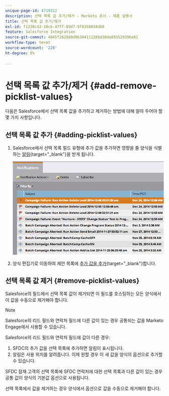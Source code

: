 ```yaml
---
unique-page-id: 4719312
description: 선택 목록 값 추가/제거 - Marketo 문서 - 제품 설명서
title: 선택 목록 값 추가/제거
exl-id: f1230c43-10cb-47ff-89d7-9f835b034db0
feature: Salesforce Integration
source-git-commit: 4045f262889d06304111288d30da893529396e81
workflow-type: tm+mt
source-wordcount: '228'
ht-degree: 0%

---
```


# 선택 목록 값 추가/제거 {#add-remove-picklist-values}

다음은 Salesforce에서 선택 목록 값을 추가하고 제거하는 방법에 대해 알아 두어야 할 몇 가지 사항입니다.

## 선택 목록 값 추가 {#adding-picklist-values}

1. Salesforce에서 선택 목록 필드 유형에 추가 값을 추가하면 영향을 줄 양식을 식별하는 [알림](/help/marketo/product-docs/core-marketo-concepts/miscellaneous/understanding-notifications.md){target="_blank"}을 받게 됩니다.

   ![](assets/image2015-1-21-14-3a4-3a7.png)

1. 양식 편집기로 이동하여 제안 목록에 [추가 값을 추가](/help/marketo/product-docs/demand-generation/forms/form-actions/add-a-country-picklist-to-your-form.md){target="_blank"}합니다.

## 선택 목록 값 제거 {#remove-picklist-values}

Salesforce의 필드에서 선택 목록 값이 제거되면 이 필드를 호스팅하는 모든 양식에서 이 값을 수동으로 제거해야 합니다.

>[!NOTE]
>
>Salesforce의 리드 필드와 연락처 필드에 다른 값이 있는 경우 공통되는 값을 Marketo Engage에서 사용할 수 있습니다.

Salesforce의 리드 필드와 연락처 필드에 값이 다른 경우:

1. SFDC의 추가 값을 선택 목록에 추가하면 알림이 표시됩니다.
1. 알림은 사용 위치를 알려줍니다. 이제 원할 경우 이 새 값을 양식의 옵션으로 추가할 수 있습니다.

SFDC 잠재 고객의 선택 목록에 SFDC 연락처에 대한 선택 목록과 다른 값이 있는 경우 공통 값이 양식의 기본값 옵션으로 사용됩니다.

선택 목록에서 값을 제거하는 경우 양식에서 옵션으로 값을 수동으로 제거해야 합니다.
